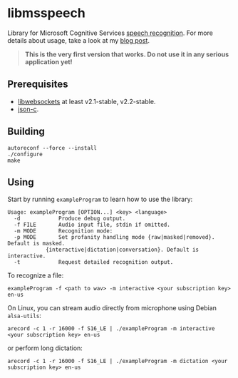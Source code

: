 # libmsspeech
Library for Microsoft Cognitive Services [speech recognition](https://docs.microsoft.com/en-us/azure/cognitive-services/speech/home). For more details about usage, take a look at my [blog post](https://hashifdef.wordpress.com/2017/05/29/getting-started-with-microsoft-speech-recognition-under-unix/).

> __This is the very first version that works. Do not use it in any serious application yet!__

## Prerequisites
* [libwebsockets](https://libwebsockets.org) at least v2.1-stable, v2.2-stable.
* [json-c](https://github.com/json-c/json-c).

## Building
```
autoreconf --force --install
./configure
make
```

## Using
Start by running `exampleProgram` to learn how to use the library:
```
Usage: exampleProgram [OPTION...] <key> <language>
  -d			Produce debug output.
  -f FILE		Audio input file, stdin if omitted.
  -m MODE		Recognition mode:
  -p MODE		Set profanity handling mode {raw|masked|removed}. Default is masked.
			{interactive|dictation|conversation}. Default is interactive.
  -t			Request detailed recognition output.

```

To recognize a file:
```
exampleProgram -f <path to wav> -m interactive <your subscription key> en-us
```

On Linux, you can stream audio directly from microphone using Debian `alsa-utils`:
```
arecord -c 1 -r 16000 -f S16_LE | ./exampleProgram -m interactive <your subscription key> en-us
```
or perform long dictation:
```
arecord -c 1 -r 16000 -f S16_LE | ./exampleProgram -m dictation <your subscription key> en-us
```
